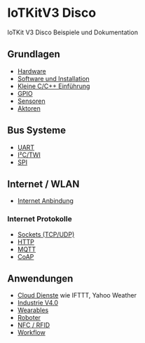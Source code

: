 IoTKitV3 Disco
==============

IoTKit V3 Disco Beispiele und Dokumentation

## Grundlagen

* [Hardware](hw/)
* [Software und Installation](sw/)
* [Kleine C/C++ Einführung](ccpp/)
* [GPIO](gpio/)
* [Sensoren](sensors/)
* [Aktoren](actors/)

## Bus Systeme

* [UART](uart/)
* [I²C/TWI](i2c/)
* [SPI](spi/)

## Internet / WLAN

* [Internet Anbindung](wlan/)

### Internet Protokolle

* [Sockets (TCP/UDP)](tcpip/)
* [HTTP](http/)
* [MQTT](mqtt/)
* [CoAP](coap/)

## Anwendungen

* [Cloud Dienste](cloud/) wie IFTTT, Yahoo Weather
* [Industrie V4.0](industrieV4/)
* [Wearables](wearables/)
* [Roboter](roboter/)
* [NFC / RFID](rfid/)
* [Workflow](workflow/)
